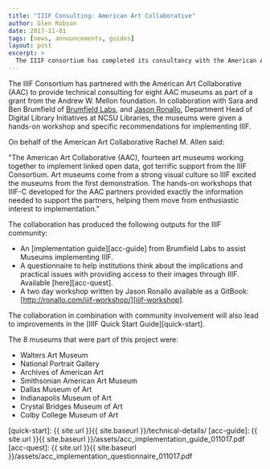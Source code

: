```yaml
---
title: "IIIF Consulting: American Art Collaborative"
author: Glen Robson
date: 2017-11-01
tags: [news, announcements, guides]
layout: post
excerpt: >
  The IIIF consortium has completed its consultancy with the American Art Collaborative and are able to share a guides for implementing IIIF in Museums and other outputs produced by the collaboration.
---
```


The IIIF Consortium has partnered with the American Art Collaborative (AAC) to provide technical consulting for eight AAC museums as part of a grant from the Andrew W. Mellon foundation. In collaboration with Sara and Ben Brumfield of [Brumfield Labs][Brumfield-Labs], and [Jason Ronallo][ronallo], Department Head of Digital Library Initiatives at NCSU Libraries, the museums were given a hands-on workshop and specific recommendations for implementing IIIF.

On behalf of the American Art Collaborative Rachel M. Allen said:

"The American Art Collaborative (AAC), fourteen art museums working together to implement linked open data, got terrific support from the IIIF Consortium.  Art museums come from a strong visual culture so IIIF excited the museums from the first demonstration.  The hands-on workshops that IIIF-C developed for the AAC partners provided exactly the information needed to support the partners, helping them move from enthusiastic interest to implementation."

The collaboration has produced the following outputs for the IIIF community:

 * An [implementation guide][acc-guide] from Brumfield Labs to assist Museums implementing IIIF. 
 * A questionnaire to help institutions think about the implications and practical issues with providing access to their images through IIIF. Available [here][acc-quest].
 * A two day workshop written by Jason Ronallo available as a GitBook: [http://ronallo.com/iiif-workshop/][iiif-workshop].

The collaboration in combination with community involvement will also lead to improvements in the [IIIF Quick Start Guide][quick-start].

The 8 museums that were part of this project were:

 * Walters Art Museum
 * National Portrait Gallery
 * Archives of American Art
 * Smithsonian American Art Museum
 * Dallas Museum of Art
 * Indianapolis Museum of Art
 * Crystal Bridges Museum of Art
 * Colby College Museum of Art

[Brumfield-Labs]: http://www.brumfieldlabs.com
[ronallo]: https://ronallo.com
[iiif-workshop]: http://ronallo.com/iiif-workshop/
[quick-start]: {{ site.url }}{{ site.baseurl }}/technical-details/
[acc-guide]: {{ site.url }}{{ site.baseurl }}/assets/acc_implementation_guide_011017.pdf
[acc-quest]: {{ site.url }}{{ site.baseurl }}/assets/acc_implementation_questionnaire_011017.pdf
